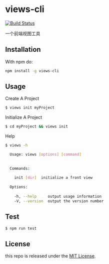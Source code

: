 # views-cli

[![Build Status](https://travis-ci.org/kenode/views-cli.svg?branch=master)](https://travis-ci.org/kenode/views-cli)

一个前端视图工具

## Installation
With npm do:
```bash
npm install -g views-cli
```

## Usage

Create A Project
```bash
$ views init myProject
```

Initialize A Project
```bash
$ cd myProject && views init
```

Help
```bash
$ views -h

  Usage: views [options] [command]                                                                                                
                                                                                                                                
                                                                                                                                
  Commands:                                                                                                                     
                                                                                                                                
    init [dir]  initialize a front view                                                                                         
                                                                                                                                
  Options:                                                                                                                      
                                                                                                                                
    -h, --help     output usage information                                                                                     
    -V, --version  output the version number
```

## Test

```bash
$ npm run test
```

## License

this repo is released under the [MIT
License](http://www.opensource.org/licenses/MIT).